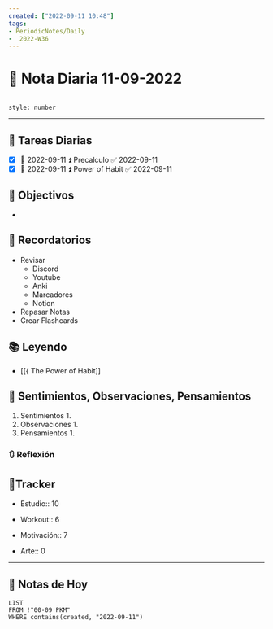 ```yaml
---
created: ["2022-09-11 10:48"]
tags:
- PeriodicNotes/Daily
-  2022-W36
---
```


# 📅 Nota Diaria  11-09-2022
```toc

style: number

```

---
## 🔷 Tareas Diarias
- [x] 📅 2022-09-11 ⏫ Precalculo ✅ 2022-09-11
- [x] 📅 2022-09-11 ⏫ Power of Habit ✅ 2022-09-11

## 🎯 Objectivos
- 
## 📕 Recordatorios
- Revisar
	- Discord
	- Youtube
	- Anki
	- Marcadores
	- Notion
- Repasar Notas
- Crear Flashcards

## 📚 Leyendo
- [[{ The Power of Habit]]
## 💬 Sentimientos, Observaciones, Pensamientos 
1. Sentimientos
	1. 
2. Observaciones
	1. 
3. Pensamientos
	1. 
### 🔃 Reflexión

## 🔷Tracker

- Estudio:: 10

- Workout:: 6

- Motivación:: 7

- Arte:: 0
---

## 📅 Notas de Hoy
```dataview
LIST 
FROM !"00-09 PKM" 
WHERE contains(created, "2022-09-11")
```